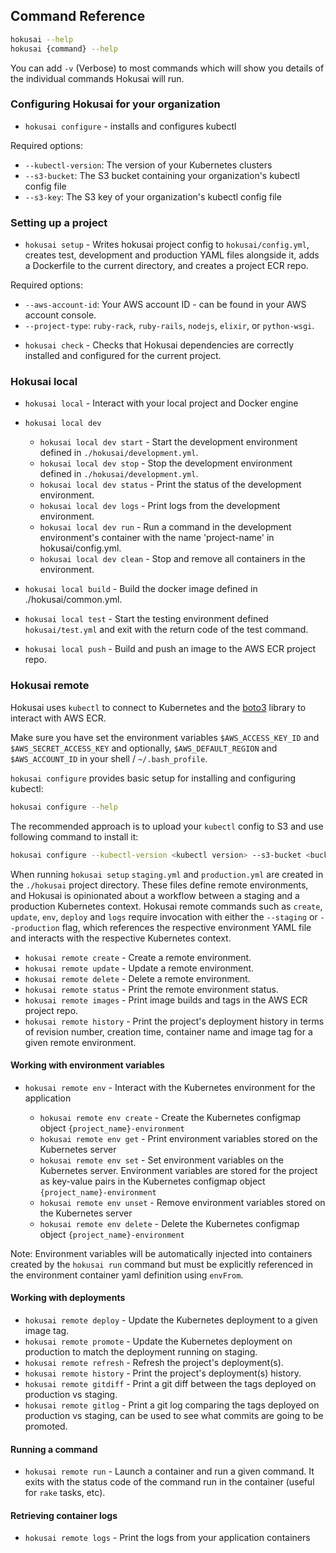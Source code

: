 ## Command Reference

```bash
hokusai --help
hokusai {command} --help
```

You can add `-v` (Verbose) to most commands which will show you details of the individual commands Hokusai will run.

### Configuring Hokusai for your organization

* `hokusai configure` - installs and configures kubectl

Required options:
  - `--kubectl-version`:  The version of your Kubernetes clusters
  - `--s3-bucket`: The S3 bucket containing your organization's kubectl config file
  - `--s3-key`: The S3 key of your organization's kubectl config file

### Setting up a project

* `hokusai setup` - Writes hokusai project config to `hokusai/config.yml`, creates test, development and production YAML files alongside it, adds a Dockerfile to the current directory, and creates a project ECR repo.

Required options:
  - `--aws-account-id`: Your AWS account ID - can be found in your AWS account console.
  - `--project-type`: `ruby-rack`, `ruby-rails`, `nodejs`, `elixir`, or `python-wsgi`.

* `hokusai check` - Checks that Hokusai dependencies are correctly installed and configured for the current project.

### Hokusai local

* `hokusai local` - Interact with your local project and Docker engine

* `hokusai local dev`

  - `hokusai local dev start` - Start the development environment defined in `./hokusai/development.yml`.
  - `hokusai local dev stop` - Stop the development environment defined in `./hokusai/development.yml`.
  - `hokusai local dev status` - Print the status of the development environment.
  - `hokusai local dev logs` - Print logs from the development environment.
  - `hokusai local dev run` - Run a command in the development environment's container with the name 'project-name' in hokusai/config.yml.
  - `hokusai local dev clean` - Stop and remove all containers in the environment.

* `hokusai local build` - Build the docker image defined in ./hokusai/common.yml.
* `hokusai local test` - Start the testing environment defined `hokusai/test.yml` and exit with the return code of the test command.
* `hokusai local push` - Build and push an image to the AWS ECR project repo.

### Hokusai remote

Hokusai uses `kubectl` to connect to Kubernetes and the [boto3](https://github.com/boto/boto3) library to interact with AWS ECR.

Make sure you have set the environment variables `$AWS_ACCESS_KEY_ID` and `$AWS_SECRET_ACCESS_KEY` and optionally, `$AWS_DEFAULT_REGION` and `$AWS_ACCOUNT_ID` in your shell / `~/.bash_profile`.

`hokusai configure` provides basic setup for installing and configuring kubectl:

```bash
hokusai configure --help
```

The recommended approach is to upload your `kubectl` config to S3 and use following command to install it:

```bash
hokusai configure --kubectl-version <kubectl version> --s3-bucket <bucket name> --s3-key <file key>
```

When running `hokusai setup` `staging.yml` and `production.yml` are created in the `./hokusai` project directory. These files define remote environments, and Hokusai is opinionated about a workflow between a staging and a production Kubernetes context.  Hokusai remote commands such as `create`, `update`, `env`, `deploy` and `logs` require invocation with either the `--staging` or `--production` flag, which references the respective environment YAML file and interacts with the respective Kubernetes context.

* `hokusai remote create` - Create a remote environment.
* `hokusai remote update` - Update a remote environment.
* `hokusai remote delete` - Delete a remote environment.
* `hokusai remote status` - Print the remote environment status.
* `hokusai remote images` - Print image builds and tags in the AWS ECR project repo.
* `hokusai remote history` - Print the project's deployment history in terms of revision number, creation time, container name and image tag for a given remote environment.

#### Working with environment variables

* `hokusai remote env` - Interact with the Kubernetes environment for the application

  - `hokusai remote env create` - Create the Kubernetes configmap object `{project_name}-environment`
  - `hokusai remote env get` - Print environment variables stored on the Kubernetes server
  - `hokusai remote env set` - Set environment variables on the Kubernetes server. Environment variables are stored for the project as key-value pairs in the Kubernetes configmap object `{project_name}-environment`
  - `hokusai remote env unset` - Remove environment variables stored on the Kubernetes server
  - `hokusai remote env delete` - Delete the Kubernetes configmap object `{project_name}-environment`

Note: Environment variables will be automatically injected into containers created by the `hokusai run` command but must be explicitly referenced in the environment container yaml definition using `envFrom`.

#### Working with deployments

* `hokusai remote deploy` - Update the Kubernetes deployment to a given image tag.
* `hokusai remote promote` - Update the Kubernetes deployment on production to match the deployment running on staging.
* `hokusai remote refresh` - Refresh the project's deployment(s).
* `hokusai remote history` - Print the project's deployment(s) history.
* `hokusai remote gitdiff` - Print a git diff between the tags deployed on production vs staging.
* `hokusai remote gitlog`  - Print a git log comparing the tags deployed on production vs staging, can be used to see what commits are going to be promoted.

#### Running a command

* `hokusai remote run` - Launch a container and run a given command. It exits with the status code of the command run in the container (useful for `rake` tasks, etc).

#### Retrieving container logs

* `hokusai remote logs` - Print the logs from your application containers
